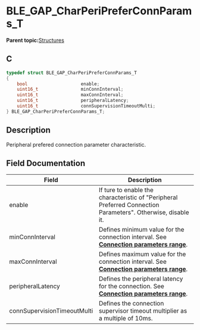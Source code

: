 # BLE\_GAP\_CharPeriPreferConnParams\_T

**Parent topic:**[Structures](GUID-A15AC144-CD72-427A-B096-33FC1E7FEA88.md)

## C

```c
typedef struct BLE_GAP_CharPeriPreferConnParams_T
{
    bool                    enable;
    uint16_t                minConnInterval;
    uint16_t                maxConnInterval;
    uint16_t                peripheralLatency;
    uint16_t                connSupervisionTimeoutMulti;
} BLE_GAP_CharPeriPreferConnParams_T;
```

## Description

Peripheral prefered connection parameter characteristic.

## Field Documentation

|Field|Description|
|-----|-----------|
|enable|If ture to enable the characteristic of "Peripheral Preferred Connection Parameters". Otherwise, disable it.|
|minConnInterval|Defines minimum value for the connection interval. See **[Connection parameters range](GUID-A0E7191A-5AF6-44B4-9E1B-19D74354392D.md)**.|
|maxConnInterval|Defines maximum value for the connection interval. See **[Connection parameters range](GUID-A0E7191A-5AF6-44B4-9E1B-19D74354392D.md)**.|
|peripheralLatency|Defines the peripheral latency for the connection. See **[Connection parameters range](GUID-A0E7191A-5AF6-44B4-9E1B-19D74354392D.md)**.|
|connSupervisionTimeoutMulti|Defines the connection supervisor timeout multiplier as a multiple of 10ms.|

